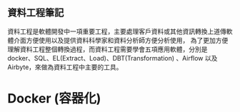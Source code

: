 ﻿## 資料工程筆記
   資料工程是軟體開發中一項重要工程，主要處理客戶資料或其他資訊轉換上道傳軟體介面方便使用以及提供資料科學家和資料分析師方便分析使用，
為了更加方便理解資料工程整個轉換過程，而資料工程需要學會五項應用軟體，分別是 docker、SQL、EL(Extract、Load)、DBT(Transformation)
、Airflow 以及 Airbyte，來做為資料工程中主要的工具。

# Docker (容器化)



     
   
     

